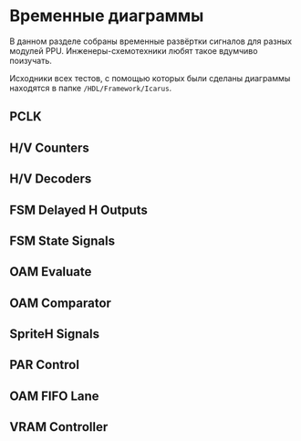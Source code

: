 # Временные диаграммы

В данном разделе собраны временные развёртки сигналов для разных модулей PPU. Инженеры-схемотехники любят такое вдумчиво поизучать.

Исходники всех тестов, с помощью которых были сделаны диаграммы находятся в папке `/HDL/Framework/Icarus`.

## PCLK

## H/V Counters

## H/V Decoders

## FSM Delayed H Outputs

## FSM State Signals

## OAM Evaluate

## OAM Comparator

## SpriteH Signals

## PAR Control

## OAM FIFO Lane

## VRAM Controller
